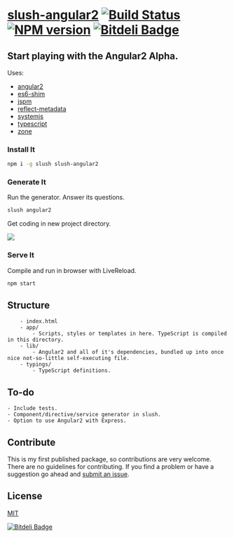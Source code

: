 [slush-angular2](https://www.npmjs.com/package/slush-angular2) [![Build Status](https://travis-ci.org/TheVelourFog/slush-angular2.svg?branch=master)](https://travis-ci.org/TheVelourFog/slush-angular2) [![NPM version](https://badge-me.herokuapp.com/api/npm/slush-angular2.png)](http://badges.enytc.com/for/npm/slush-angular2) [![Bitdeli Badge](https://d2weczhvl823v0.cloudfront.net/TheVelourFog/slush-angular2/trend.png)](https://bitdeli.com/free "Bitdeli Badge")
==============

## Start playing with the Angular2 Alpha.

Uses:
- [angular2](https://www.npmjs.com/package/angular2)
- [es6-shim](https://www.npmjs.com/package/es6-shim)
- [jspm](https://www.jspm.io)
- [reflect-metadata](https://www.npmjs.com/package/reflect-metadata)
- [systemjs](https://www.npmjs.com/package/systemjs)
- [typescript](https://typescriptlang.org)
- [zone](https://www.npmjs.com/package/zone.js)

### Install It

```bash
npm i -g slush slush-angular2
```

### Generate It

Run the generator. Answer its questions.

```bash
slush angular2
```

Get coding in new project directory.

![](http://i.imgur.com/85O2cvX.gif)

### Serve It

Compile and run in browser with LiveReload.

```bash
npm start
```

## Structure

		- index.html
		- app/
			- Scripts, styles or templates in here. TypeScript is compiled in this directory.
		- lib/
			- Angular2 and all of it's dependencies, bundled up into once nice not-so-little self-executing file.
		- typings/
			- TypeScript definitions.

## To-do
	
	- Include tests.
	- Component/directive/service generator in slush.
	- Option to use Angular2 with Express.

## Contribute

This is my first published package, so contributions are very welcome. There are no guidelines for contributing. If you find a problem or have a suggestion go ahead and [submit an issue](https://github.com/thevelourfog/slush-angular2/issues).

## License

[MIT](https://github.com/thevelourfog/slush-angular2/blob/master/LICENSE)


[![Bitdeli Badge](https://d2weczhvl823v0.cloudfront.net/TheVelourFog/slush-angular2/trend.png)](https://bitdeli.com/free "Bitdeli Badge")

